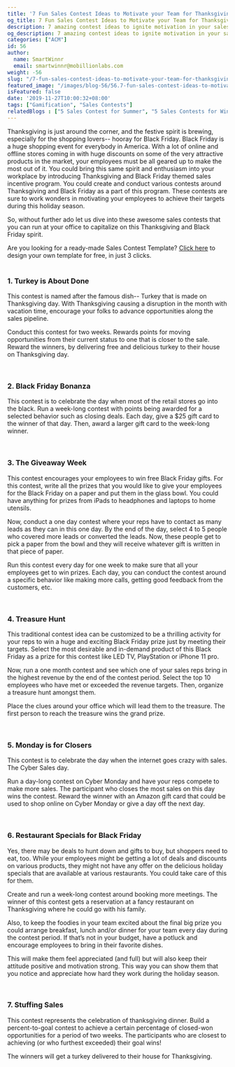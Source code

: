 ```yaml
---
title: '7 Fun Sales Contest Ideas to Motivate your Team for Thanksgiving and Black Friday'
og_title: 7 Fun Sales Contest Ideas to Motivate your Team for Thanksgiving and Black Friday
description: 7 amazing contest ideas to ignite motivation in your sales team during this ThanksGiving and Black Friday
og_description: 7 amazing contest ideas to ignite motivation in your sales team during this ThanksGiving and Black Friday
categories: ["ACM"]
id: 56
author:
  name: SmartWinnr
  email: smartwinnr@mobillionlabs.com
weight: -56
slug: "/7-fun-sales-contest-ideas-to-motivate-your-team-for-thanksgiving-and-black-friday"
featured_image: "/images/blog-56/56.7-fun-sales-contest-ideas-to-motivate-your-team-for-thanksgiving-and-black-friday.jpg"
isFeatured: false
date: '2019-11-27T10:00:32+08:00'
tags: ["Gamification", "Sales Contests"]
relatedBlogs : ["5 Sales Contest for Summer", "5 Sales Contests for Winter", "Top 20 Sales Contest Names"]
---
```


Thanksgiving is just around the corner, and the festive spirit is brewing, especially for the shopping lovers-- hooray for Black Friday. Black Friday is a huge shopping event for everybody in America. With a lot of online and offline stores coming in with huge discounts on some of the very attractive products in the market, your employees must be all geared up to make the most out of it. You could bring this same spirit and enthusiasm into your workplace by introducing Thanksgiving and Black Friday themed sales incentive program. You could create and conduct various contests around Thanksgiving and Black Friday as a part of this program. These contests are sure to work wonders in motivating your employees to achieve their targets during this holiday season.

So, without further ado let us dive into these awesome sales contests that you can run at your office to capitalize on this Thanksgiving and Black Friday spirit.

<div class="ml_pro_tip ml-margin-top20 ml-margin-bottom20">
  Are you looking for a ready-made <span class="ml_text_bold">Sales Contest Template?</span> <a href="https://tools.smartwinnr.com" target="_blank" class="ml_custom_link">Click here</a> to design your own template for free, in just 3 clicks.
</div>

<br>

### **1. Turkey is About Done**

This contest is named after the famous dish-- Turkey that is made on Thanksgiving day. With Thanksgiving causing a disruption in the month with vacation time, encourage your folks to advance opportunities along the sales pipeline. 

Conduct this contest for two weeks. Rewards points for moving opportunities from their current status to one that is closer to the sale. Reward the winners, by delivering free and delicious turkey to their house on Thanksgiving day.

<br>

### **2. Black Friday Bonanza**

This contest is to celebrate the day when most of the retail stores go into the black. Run a week-long contest with points being awarded for a selected behavior such as closing deals.  Each day, give a $25 gift card to the winner of that day. Then, award a larger gift card to the week-long winner.

<br>

### **3. The Giveaway Week**

This contest encourages your employees to win free Black Friday gifts. For this contest, write all the prizes that you would like to give your employees for the Black Friday on a paper and put them in the glass bowl. You could have anything for prizes from iPads to headphones and laptops to home utensils. 

Now, conduct a one day contest where your reps have to contact as many leads as they can in this one day. By the end of the day, select 4 to 5 people who covered more leads or converted the leads. Now, these people get to pick a paper from the bowl and they will receive whatever gift is written in that piece of paper. 

Run this contest every day for one week to make sure that all your employees get to win prizes. Each day, you can conduct the contest around a specific behavior like making more calls, getting good feedback from the customers, etc.

<br>

### **4. Treasure Hunt**

This traditional contest idea can be customized to be a thrilling activity for your reps to win a huge and exciting Black Friday prize just by meeting their targets. Select the most desirable and in-demand product of this Black Friday as a prize for this contest like LED TV, PlayStation or iPhone 11 pro.

Now, run a one month contest and see which one of your sales reps bring in the highest revenue by the end of the contest period. Select the top 10 employees who have met or exceeded the revenue targets. Then, organize a treasure hunt amongst them. 

Place the clues around your office which will lead them to the treasure. The first person to reach the treasure wins the grand prize.

<br>

### **5. Monday is for Closers**

This contest is to celebrate the day when the internet goes crazy with sales. The Cyber Sales day. 

Run a day-long contest on Cyber Monday and have your reps compete to make more sales. The participant who closes the most sales on this day wins the contest. Reward the winner with an Amazon gift card that could be used to shop online on Cyber Monday or give a day off the next day.

<br>

### **6. Restaurant Specials for Black Friday**

Yes, there may be deals to hunt down and gifts to buy, but shoppers need to eat, too. While your employees might be getting a lot of deals and discounts on various products, they might not have any offer on the delicious holiday specials that are available at various restaurants. You could take care of this for them. 

Create and run a week-long contest around booking more meetings. The winner of this contest gets a reservation at a fancy restaurant on Thanksgiving where he could go with his family.

Also, to keep the foodies in your team excited about the final big prize you could arrange breakfast, lunch and/or dinner for your team every day during the contest period. If that’s not in your budget, have a potluck and encourage employees to bring in their favorite dishes. 

This will make them feel appreciated (and full) but will also keep their attitude positive and motivation strong. This way you can show them that you notice and appreciate how hard they work during the holiday season.

<br>

### **7. Stuffing Sales**

This contest represents the celebration of thanksgiving dinner. Build a percent-to-goal contest to achieve a certain percentage of closed-won opportunities for a period of two weeks. The participants who are closest to achieving (or who furthest exceeded) their goal wins!

The winners will get a turkey delivered to their house for Thanksgiving.

